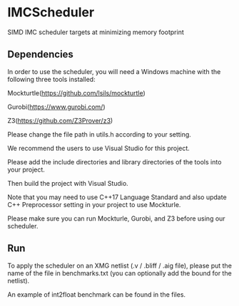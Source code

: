 # IMCScheduler
SIMD IMC scheduler targets at minimizing memory footprint

## Dependencies
In order to use the scheduler, you will need a Windows machine with the following three tools installed:

Mockturtle(https://github.com/lsils/mockturtle)

Gurobi(https://www.gurobi.com/)

Z3(https://github.com/Z3Prover/z3)

Please change the file path in utils.h according to your setting.

We recommend the users to use Visual Studio for this project.

Please add the include directories and library directories of the tools into your project.

Then build the project with Visual Studio.

Note that you may need to use C++17 Language Standard and also update C++ Preprocessor setting in your project to use Mockturle.

Please make sure you can run Mockturle, Gurobi, and Z3 before using our scheduler.

## Run
To apply the scheduler on an XMG netlist (.v / .bliff / .aig file), please put the name of the file in benchmarks.txt (you can optionally add the bound for the netlist).

An example of int2float benchmark can be found in the files.
